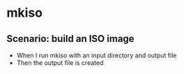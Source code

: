 # mkiso

## Scenario: build an ISO image
* When I run mkiso with an input directory and output file
* Then the output file is created
